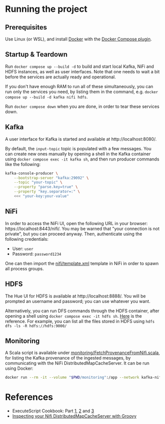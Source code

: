 # Running the project

## Prerequisites

Use Linux (or WSL), and install [Docker](https://docs.docker.com/engine/install/) with the [Docker Compose plugin](https://docs.docker.com/compose/install/linux/).

## Startup & Teardown

Run `docker compose up --build -d` to build and start local Kafka, NiFi and HDFS instances, as well as user interfaces. Note that one needs to wait a bit before the services are actually ready and operational.

If you don't have enough RAM to run all of these simultaneously, you can run only the services you need, by listing them in the command, e.g. `docker compose up --build -d kafka nifi hdfs`.

Run `docker compose down` when you are done, in order to tear these services down.

## Kafka

A user interface for Kafka is started and available at http://localhost:8080/.

By default, the `input-topic` topic is populated with a few messages. You can create new ones manually by opening a shell in the Kafka container using `docker compose exec -it kafka sh`, and then run producer commands like the following:

```sh
kafka-console-producer \
    --bootstrap-server "kafka:29092" \
    --topic "your-topic" \
    --property "parse.key=true" \
    --property "key.separator=:" \
    <<< "your-key:your-value"
```

## NiFi

In order to access the NiFi UI, open the following URL in your browser: https://localhost:8443/nifi/. You may be warned that "your connection is not private", but you can proceed anyway. Then, authenticate using the following credentials:
- User: `user`
- Password: `password1234`

One can then import the [nifi/template.xml](/nifi/template.xml) template in NiFi in order to spawn all process groups.

## HDFS

The Hue UI for HDFS is available at http://localhost:8888/. You will be prompted an username and password; you can use whatever you want.

Alternatively, you can run DFS commands through the HDFS container, after opening a shell using `docker compose exec -it hdfs sh`. [Here](https://hadoop.apache.org/docs/stable/hadoop-project-dist/hadoop-common/FileSystemShell.html) is the reference. For example, you can list all the files stored in HDFS using `hdfs dfs -ls -R hdfs://hdfs:9000/`

## Monitoring

A Scala script is available under [monitoring/FetchProvenanceFromNifi.scala](/monitoring/FetchProvenanceFromNifi.scala), for listing the Kafka provenance of the ingested messages, by communicating with the NiFi DistributedMapCacheServer. It can be run using Docker:

```sh
docker run --rm -it --volume "$PWD/monitoring":/app --network kafka-nifi-monitoring_default sbtscala/scala-sbt:eclipse-temurin-alpine-21.0.5_11_1.10.7_3.6.3 scala /app/FetchProvenanceFromNifi.scala
```

# References

- ExecuteScript Cookbook: Part [1](https://community.cloudera.com/t5/Community-Articles/ExecuteScript-Cookbook-part-1/ta-p/248922), [2](https://community.cloudera.com/t5/Community-Articles/ExecuteScript-Cookbook-part-2/ta-p/249018) and [3](https://community.cloudera.com/t5/Community-Articles/ExecuteScript-Cookbook-part-3/ta-p/249148)
- [Inspecting your Nifi DistributedMapCacheServer with Groovy](https://funnifi.blogspot.com/2016/04/inspecting-your-nifi.html)
